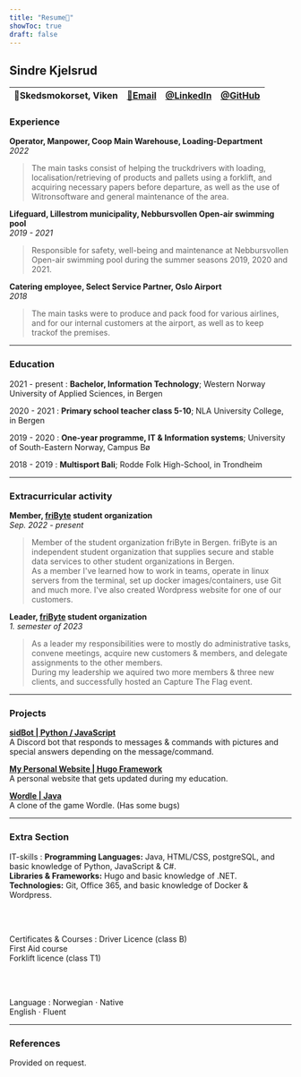 ```yaml
---
title: "Resume📜"
showToc: true
draft: false
---
```


## Sindre Kjelsrud

| 📍Skedsmokorset, Viken | [📧Email](mailto:kjelsrudsindre@gmail.com) | [@LinkedIn](https://www.linkedin.com/in/sindre-kjelsrud-345583218/) | [@GitHub](https://github.com/SindreKjelsrud) |
| ---------------------- | ------------------------------------------ | ------------------------------------------------------------------- | -------------------------------------------- |

### Experience

**Operator, Manpower, Coop Main Warehouse, Loading-Department**  
_2022_

> The main tasks consist of helping the truckdrivers with loading, localisation/retrieving of products and pallets using a forklift, and acquiring necessary papers before departure, as well as the use of Witronsoftware and general maintenance of the area.

**Lifeguard, Lillestrom municipality, Nebbursvollen Open-air swimming pool**  
_2019 - 2021_

> Responsible for safety, well-being and maintenance at Nebbursvollen Open-air swimming pool during the summer seasons 2019, 2020 and 2021.

**Catering employee, Select Service Partner, Oslo Airport**  
_2018_

> The main tasks were to produce and pack food for various airlines, and for our internal customers at the airport, as well as to keep trackof the premises.

---

### Education

2021 - present
: **Bachelor, Information Technology**; Western Norway University of Applied Sciences, in Bergen

2020 - 2021
: **Primary school teacher class 5-10**; NLA University College, in Bergen

2019 - 2020
: **One-year programme, IT & Information systems**; University of South-Eastern Norway, Campus Bø

2018 - 2019
: **Multisport Bali**; Rodde Folk High-School, in Trondheim

---

### Extracurricular activity

**Member, [friByte](https://fribyte.no) student organization**  
_Sep. 2022 - present_

> Member of the student organization friByte in Bergen. friByte is an independent student organization that supplies secure and stable data services to other student organizations in Bergen.  
> As a member I've learned how to work in teams, operate in linux servers from the terminal, set up docker images/containers, use Git and much more. I've also created Wordpress website for one of our customers.

**Leader, [friByte](https://fribyte.no) student organization**  
_1. semester of 2023_

> As a leader my responsibilities were to mostly do administrative tasks, convene meetings, acquire new customers & members, and delegate assignments to the other members.  
> During my leadership we aquired two more members & three new clients, and successfully hosted an Capture The Flag event.

---

### Projects

**[sidBot | Python / JavaScript](https://github.com/SindreKjelsrud/sidBot)**  
A Discord bot that responds to messages & commands with pictures and special answers depending on the message/command.

**[My Personal Website | Hugo Framework](https://github.com/SindreKjelsrud/sindrekjelsrud.github.io)**  
A personal website that gets updated during my education.

**[Wordle | Java](https://github.com/SindreKjelsrud/Wordle)**  
A clone of the game Wordle. (Has some bugs)

---

### Extra Section

IT-skills
: **Programming Languages:** Java, HTML/CSS, postgreSQL, and basic knowledge of Python, JavaScript & C#.  
 **Libraries & Frameworks:** Hugo and basic knowledge of .NET.
**Technologies:** Git, Office 365, and basic knowledge of Docker & Wordpress.

<br><br>

Certificates & Courses
: Driver Licence (class B)  
 First Aid course  
 Forklift licence (class T1)

<br><br>

Language
: Norwegian ⋅ Native  
 English ⋅ Fluent

---

### References

Provided on request.
